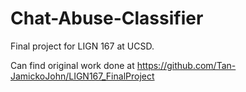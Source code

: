 # Chat-Abuse-Classifier
Final project for LIGN 167 at UCSD.

Can find original work done at https://github.com/Tan-JamickoJohn/LIGN167_FinalProject

